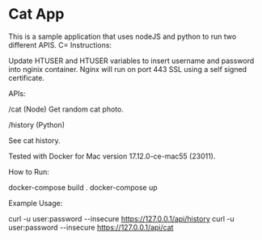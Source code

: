 # Cat App

This is a sample application that uses nodeJS and python to run two different APIS.
C=
Instructions:

Update HTUSER and HTUSER variables to insert username and password into nginix container. 
Nginx will run on port 443 SSL using a self signed certificate.

APIs:

/cat (Node)
Get random cat photo.

/history (Python)

See cat history.

Tested with Docker for Mac version 17.12.0-ce-mac55 (23011).

How to Run:

docker-compose build .
docker-compose up

Example Usage:

curl -u user:password --insecure https://127.0.0.1/api/history
curl -u user:password --insecure https://127.0.0.1/api/cat
